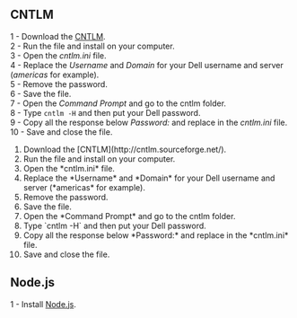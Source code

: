 ## CNTLM
1 - Download the [CNTLM](http://cntlm.sourceforge.net/).<br>
2 - Run the file and install on your computer.<br>
3 - Open the *cntlm.ini* file.<br>
4 - Replace the *Username* and *Domain* for your Dell username and server (*americas* for example).<br>
5 - Remove the password.<br>
6 - Save the file.<br>
7 - Open the *Command Prompt* and go to the cntlm folder.<br>
8 - Type `cntlm -H` and then put your Dell password.<br>
9 - Copy all the response below *Password:* and replace in the *cntlm.ini* file.<br>
10 - Save and close the file.

<ol>
    <li>Download the [CNTLM](http://cntlm.sourceforge.net/).</li>
    <li>Run the file and install on your computer.</li>
    <li>Open the *cntlm.ini* file.</li>
    <li>Replace the *Username* and *Domain* for your Dell username and server (*americas* for example).</li>
    <li>Remove the password.</li>
    <li>Save the file.</li>
    <li>Open the *Command Prompt* and go to the cntlm folder.</li>
    <li>Type `cntlm -H` and then put your Dell password.</li>
    <li>Copy all the response below *Password:* and replace in the *cntlm.ini* file.</li>
    <li>Save and close the file.</li>
</ol>

## Node.js
1 - Install [Node.js](https://nodejs.org/en/).
